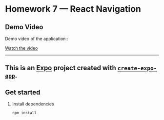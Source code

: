 # Homework 7 — React Navigation

## Demo Video

Demo video of the application::

[Watch the video](./screen_recording/ice_video_20250630-220734.mp4)

---

## This is an [Expo](https://expo.dev) project created with [`create-expo-app`](https://www.npmjs.com/package/create-expo-app).

## Get started

1. Install dependencies

   ```bash
   npm install
   ```
